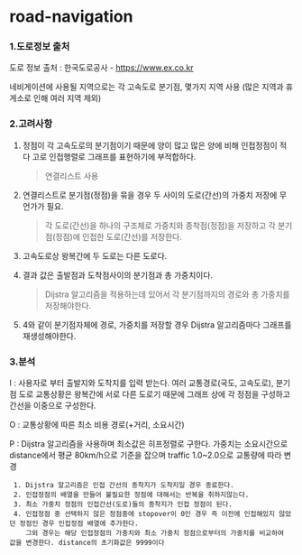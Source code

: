 # road-navigation

### 1.도로정보 출처
도로 정보 출처 : 한국도로공사 - https://www.ex.co.kr 

네비게이션에 사용될 지역으로는 각 고속도로 분기점, 몇가지 지역 사용 (많은 지역과 휴게소로 인해 여러 지역 제외)

### 2.고려사항

  1. 정점이 각 고속도로의 분기점이기 때문에 양이 많고 많은 양에 비해 인접정점이 적다 고로 인접행렬로 그래프를 표현하기에 부적합하다.
     >연결리스트 사용

  2. 연결리스트로 분기점(정점)을 묶을 경우 두 사이의 도로(간선)의 가중치 저장에 무언가가 필요.
     >각 도로(간선)을 하나의 구조체로 가중치와 종착점(정점)을 저장하고 각 분기점(정점)에 인접한 도로(간선)를 저장한다.

  3. 고속도로상 왕복간에 두 도로는 다른 도로다.

  4. 결과 값은 출발점과 도착점사이의 분기점과 총 가중치이다.
     >Dijstra 알고리즘을 적용하는데 있어서 각 분기점까지의 경로와 총 가중치를 저장해야한다.

  5. 4와 같이 분기점자체에 경로, 가중치를 저장할 경우 Dijstra 알고리즘마다 그래프를 재생성해야한다.

### 3.분석
I :  사용자로 부터 출발지와 도착지를 입력 받는다.
    여러 교통경로(국도, 고속도로), 분기점
    도로 교통상황은 왕복간에 서로 다른 도로기 때문에 그래프 상에 각 정점을 구성하고 간선을 이중으로 구성한다.

O : 교통상황에 따른 최소 비용 경로(+거리, 소요시간)

P : Dijstra 알고리즘을 사용하며 최소값은 히프정렬로 구한다.
    가중치는 소요시간으로 distance에서 평균 80km/h으로 기준을 잡으며 traffic 1.0~2.0으로 교통량에 따라 변경

     1. Dijstra 알고리즘은 인접 간선의 종착지가 도착지일 경우 종료한다.
     2. 인접정점의 배열을 만들어 불필요한 정점에 대해서는 반복을 취하지않는다.
     3. 최소 가중치 정점의 인접간선(도로)들의 종착지가 인접 정점이 된다.
     4. 인접정점 중 선택하지 않은 정점중에 stopover이 0인 경우 즉 이전에 인접해있지 않았던 정점인 경우 인접정점 배열에 추가한다.
        그외 경우는 해당 인접정점의 가중치와 최소 가중치 정점으로부터의 가중치를 비교하여 값을 변경한다. distance의 초기화값은 9999이다    
